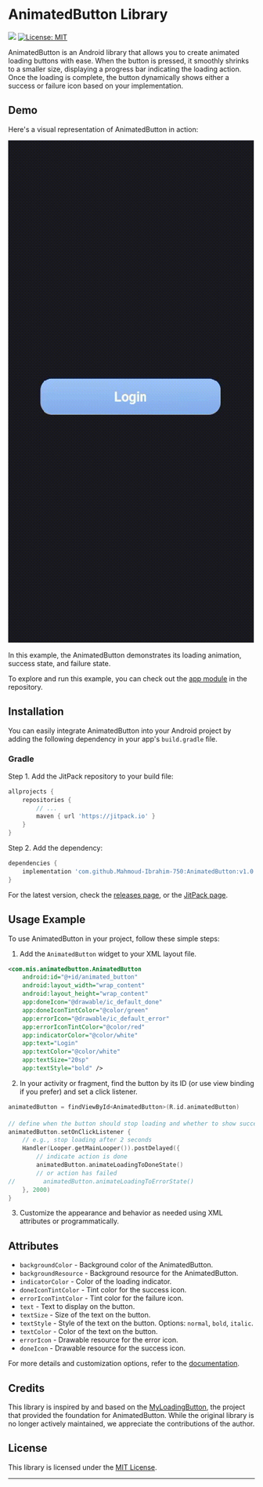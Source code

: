 # AnimatedButton Library

[![](https://jitpack.io/v/Mahmoud-Ibrahim-750/AnimatedButton.svg)](https://jitpack.io/#Mahmoud-Ibrahim-750/AnimatedButton)
[![License: MIT](https://img.shields.io/badge/License-MIT-yellow.svg)](LICENSE)


AnimatedButton is an Android library that allows you to create animated loading buttons with ease. When the button is pressed, it smoothly shrinks to a smaller size, displaying a progress bar indicating the loading action. Once the loading is complete, the button dynamically shows either a success or failure icon based on your implementation.

## Demo

Here's a visual representation of AnimatedButton in action:

![AnimatedButton Demo](animated_button_sample.gif)

In this example, the AnimatedButton demonstrates its loading animation, success state, and failure state.

To explore and run this example, you can check out the [app module](/app) in the repository.

## Installation

You can easily integrate AnimatedButton into your Android project by adding the following dependency in your app's `build.gradle` file.

### Gradle

Step 1. Add the JitPack repository to your build file:

```gradle
allprojects {
    repositories {
        // ...
        maven { url 'https://jitpack.io' }
    }
}
```

Step 2. Add the dependency:

```gradle
dependencies {
    implementation 'com.github.Mahmoud-Ibrahim-750:AnimatedButton:v1.0.0'
}
```


For the latest version, check the [releases page](https://github.com/Mahmoud-Ibrahim-750/AnimatedButton/releases), or the [JitPack page](https://jitpack.io/#Mahmoud-Ibrahim-750/AnimatedButton/Tag).

## Usage Example

To use AnimatedButton in your project, follow these simple steps:

1. Add the `AnimatedButton` widget to your XML layout file.

```xml
<com.mis.animatedbutton.AnimatedButton
    android:id="@+id/animated_button"
    android:layout_width="wrap_content"
    android:layout_height="wrap_content"
    app:doneIcon="@drawable/ic_default_done"
    app:doneIconTintColor="@color/green"
    app:errorIcon="@drawable/ic_default_error"
    app:errorIconTintColor="@color/red"
    app:indicatorColor="@color/white"
    app:text="Login"
    app:textColor="@color/white"
    app:textSize="20sp"
    app:textStyle="bold" />
```

2. In your activity or fragment, find the button by its ID (or use view binding if you prefer) and set a click listener.

```kotlin
animatedButton = findViewById<AnimatedButton>(R.id.animatedButton)

// define when the button should stop loading and whether to show success or failure
animatedButton.setOnClickListener {
    // e.g., stop loading after 2 seconds
    Handler(Looper.getMainLooper()).postDelayed({
        // indicate action is done
        animatedButton.animateLoadingToDoneState()
        // or action has failed
//        animatedButton.animateLoadingToErrorState()
    }, 2000)
}
```

3. Customize the appearance and behavior as needed using XML attributes or programmatically.

## Attributes

- `backgroundColor` - Background color of the AnimatedButton.
- `backgroundResource` - Background resource for the AnimatedButton.
- `indicatorColor` - Color of the loading indicator.
- `doneIconTintColor` - Tint color for the success icon.
- `errorIconTintColor` - Tint color for the failure icon.
- `text` - Text to display on the button.
- `textSize` - Size of the text on the button.
- `textStyle` - Style of the text on the button. Options: `normal`, `bold`, `italic`.
- `textColor` - Color of the text on the button.
- `errorIcon` - Drawable resource for the error icon.
- `doneIcon` - Drawable resource for the success icon.


For more details and customization options, refer to the [documentation](link_to_documentation).

## Credits

This library is inspired by and based on the [MyLoadingButton](https://github.com/yatindeokar/MyLoadingButton), the project that provided the foundation for AnimatedButton. While the original library is no longer actively maintained, we appreciate the contributions of the author.

## License

This library is licensed under the [MIT License](LICENSE).

---
